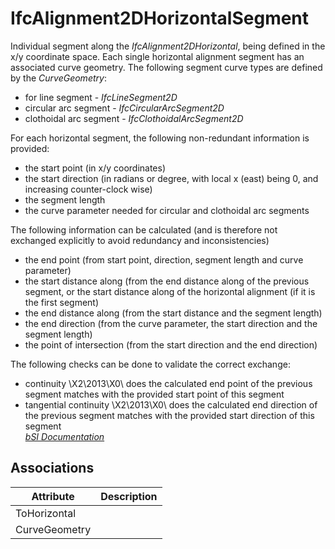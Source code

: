 IfcAlignment2DHorizontalSegment
===============================
Individual segment along the _IfcAlignment2DHorizontal_, being defined in the
x/y coordinate space. Each single horizontal alignment segment has an
associated curve geometry. The following segment curve types are defined by
the _CurveGeometry_:  
  
* for line segment - _IfcLineSegment2D_  
* circular arc segment - _IfcCircularArcSegment2D_  
* clothoidal arc segment - _IfcClothoidalArcSegment2D_  
  
For each horizontal segment, the following non-redundant information is
provided:  
  
* the start point (in x/y coordinates)  
* the start direction (in radians or degree, with local x (east) being 0, and increasing counter-clock wise)  
* the segment length  
* the curve parameter needed for circular and clothoidal arc segments  
  
The following information can be calculated (and is therefore not exchanged
explicitly to avoid redundancy and inconsistencies)  
  
* the end point (from start point, direction, segment length and curve parameter)  
* the start distance along (from the end distance along of the previous segment, or the start distance along of the horizontal alignment (if it is the first segment)  
* the end distance along (from the start distance and the segment length)  
* the end direction (from the curve parameter, the start direction and the segment length)  
* the point of intersection (from the start direction and the end direction)  
  
The following checks can be done to validate the correct exchange:  
  
* continuity \X2\2013\X0\ does the calculated end point of the previous segment matches with the provided start point of this segment  
* tangential continuity \X2\2013\X0\ does the calculated end direction of the previous segment matches with the provided start direction of this segment  
[ _bSI
Documentation_](https://standards.buildingsmart.org/IFC/DEV/IFC4_2/FINAL/HTML/schema/ifcgeometricconstraintresource/lexical/ifcalignment2dhorizontalsegment.htm)


Associations
------------
| Attribute     | Description   |
|---------------|---------------|
| ToHorizontal  |               |
| CurveGeometry |               |

